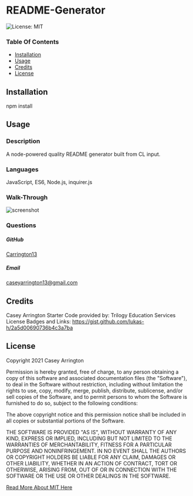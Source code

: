 # README-Generator

![License: MIT](https://img.shields.io/badge/License-MIT-yellow.svg)

### Table Of Contents
* [Installation](#installation)
* [Usage](#usage)
* [Credits](#credits)
* [License](#license)


## Installation
npm install


## Usage

### Description
A node-powered quality README generator built from CL input.

### Languages
JavaScript, ES6, Node.js, inquirer.js


### Walk-Through
![screenshot](./assets/video/walkthrough-for-readme.webp)


### Questions
##### GitHub
[Carrington13](https://github.com/Carrington13)
##### Email
caseyarrington13@gmail.com




## Credits
Casey Arrington
Starter Code provided by: Trilogy Education Services
License Badges and Links: https://gist.github.com/lukas-h/2a5d00690736b4c3a7ba




## License
Copyright 2021 Casey Arrington

Permission is hereby granted, free of charge, to any person obtaining a copy of this software and associated documentation files (the "Software"), to deal in the Software without restriction, including without limitation the rights to use, copy, modify, merge, publish, distribute, sublicense, and/or sell copies of the Software, and to permit persons to whom the Software is furnished to do so, subject to the following conditions:

The above copyright notice and this permission notice shall be included in all copies or substantial portions of the Software.

THE SOFTWARE IS PROVIDED "AS IS", WITHOUT WARRANTY OF ANY KIND, EXPRESS OR IMPLIED, INCLUDING BUT NOT LIMITED TO THE WARRANTIES OF MERCHANTABILITY, FITNESS FOR A PARTICULAR PURPOSE AND NONINFRINGEMENT. IN NO EVENT SHALL THE AUTHORS OR COPYRIGHT HOLDERS BE LIABLE FOR ANY CLAIM, DAMAGES OR OTHER LIABILITY, WHETHER IN AN ACTION OF CONTRACT, TORT OR OTHERWISE, ARISING FROM, OUT OF OR IN CONNECTION WITH THE SOFTWARE OR THE USE OR OTHER DEALINGS IN THE SOFTWARE.

[Read More About MIT Here](https://opensource.org/licenses/MIT)
